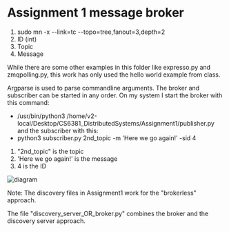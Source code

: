 # Assignment 1 message broker

 1. sudo mn -x --link=tc --topo=tree,fanout=3,depth=2
 2. ID (int)
 3. Topic
 4. Message

 While there are some other examples in this folder like expresso.py and zmqpolling.py, this work has only used the hello world example from class.

 Argparse is used to parse commandline arguments.
 The broker and subscriber can be started in any order.
 On my system I start the broker with this command:
 * /usr/bin/python3 /home/v2-local/Desktop/CS6381_DistributedSystems/Assignment1/publisher.py
 and the subscriber with this:
 * python3 subscriber.py 2nd_topic -m 'Here we go again!' -sid 4
 1. "2nd_topic" is the topic
 2. 'Here we go again!' is the message
 3. 4 is the ID


![diagram](roblee357/CS6381_DistributedSystems/blob/main/Assignment1/jess/setup-diagram.png)

Note: The discovery files in Assignment1 work for the "brokerless" approach.

The file "discovery_server_OR_broker.py" combines the broker and the discovery server approach.
